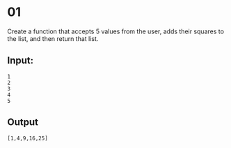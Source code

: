 # 01

Create a function that accepts 5 values from the user, 
adds their squares to the list, and then return that list. 

## Input:
```
1
2
3
4
5
```

## Output

``` [1,4,9,16,25] ```
